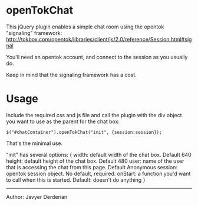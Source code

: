 openTokChat
===========

This jQuery plugin enables a simple chat room using the opentok "signaling" framework:
http://tokbox.com/opentok/libraries/client/js/2.0/reference/Session.html#signal

You'll need an opentok account, and connect to the session as you usually do.

Keep in mind that the signaling framework has a cost.

Usage
======

Include the required css and js file and call the plugin with the div object you want to use as the parent for the chat box:

    $("#chatContainer").openTokChat("init", {session:session});

That's the minimal use.

"init" has several options:
    {
    width: default width of the chat box. Default 640
    height: default height of the chat box. Default 480
    user: name of the user that is accessing the chat from this page. Default Anonymous
    session: opentok session object. No default, required.
    onStart: a function you'd want to call when this is started. Default: doesn't do anything
    }

---
Author: Javyer Derderian
